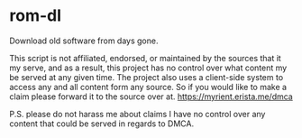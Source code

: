 # rom-dl
Download old software from days gone.

This script is not affiliated, endorsed, or maintained by the sources that it my serve, and as a result, this project has no control over what content my be served at any given time.
The project also uses a client-side system to access any and all content form any source. So if you would like to make a claim please forward it to the source over at. https://myrient.erista.me/dmca

P.S. please do not harass me about claims I have no control over any content that could be served in regards to DMCA.

